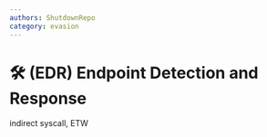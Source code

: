 ```yaml
---
authors: ShutdownRepo
category: evasion
---
```


# 🛠️ (EDR) Endpoint Detection and Response

indirect syscall, ETW